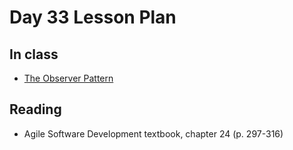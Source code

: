 # Day 33 Lesson Plan

## In class

- [The Observer Pattern](../activities/activity16-1observerPattern.md)

## Reading

- Agile Software Development textbook, chapter 24 (p. 297-316)
